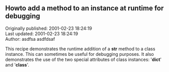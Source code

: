 ## Howto add a method to an instance at runtime for debugging  
Originally published: 2001-02-23 18:24:19  
Last updated: 2001-02-23 18:24:19  
Author: asdfsa asdfdsaf  
  
This recipe demonstrates the runtime addition of a __str__ method to a class instance. This can sometimes be useful for debugging purposes. It also demonstrates the use of the two special attributes of class instances: '__dict__' and '__class__'.